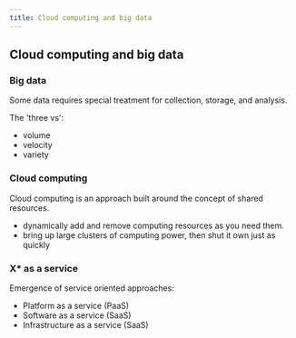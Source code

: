 ```yaml
---
title: Cloud computing and big data
---
```


## Cloud computing and big data

### Big data

Some data requires special treatment for collection, storage, and analysis. 

The 'three vs':

- volume
- velocity
- variety

### Cloud computing

Cloud computing is an approach built around the concept of shared resources.

- dynamically add and remove computing resources as you need them.
- bring up large clusters of computing power, then shut it own just as quickly

### X* as a service

Emergence of service oriented approaches:

- Platform as a service (PaaS)
- Software as a service (SaaS)
- Infrastructure as a service (SaaS)



